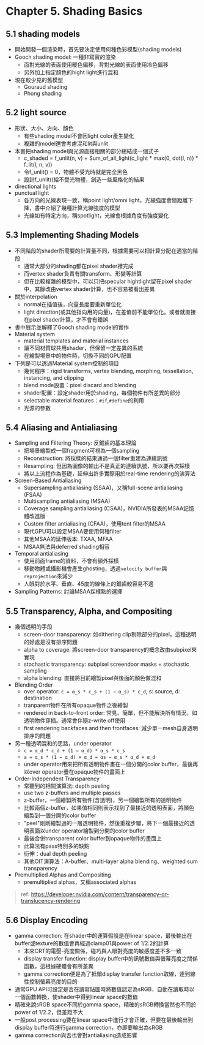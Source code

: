 # Chapter 5. Shading Basics
## 5.1 shading models
* 開始開發一個渲染時，首先要決定使用何種色彩模型(shading models)
* Gooch shading model: 一種非寫實的渲染
    * 面對光線的表面使用暖色偏移，背對光線的表面使用冷色偏移
    * 另外加上指定顏色的hight light進行混和
* 現在較少見的舊模型
    * Gouraud shading
    * Phong shading

## 5.2 light source
* 形狀、大小、方向、顏色
    * 有些shading model不會因light color產生變化
    * 複雜的model還會考慮混和lit與unlit
* 本書把shading model與光源直接相關的部分總結成一個式子
    * c_shaded = f_unlit(n, v) + Sum_of_all_light(c_light * max(0, dot(l, n)) * f_lit(l, n, v))
    * 令f_unlit() = 0，物體不受光時就是完全黑色
    * 設計f_unlit()給不受光物體，創造一些風格化的結果
* directional lights
* punctual light
    * 各方向的光線表現一致，稱point light/omni light，光線強度會隨距離下降，書中介紹了幾種計算光線強度的模型
    * 光線如有特定方向，稱spotlight，光線會根據角度有強度變化

## 5.3 Implementing Shading Models
* 不同階段的shader所需要的計算量不同，根據需要可以把計算分配在適當的階段
    * 通常大部分的shading都在pixel shader裡完成
    * 而vertex shader負責有關transform、形變等計算
    * 但在比較複雜的模型中，可以只把specular hightlight留在pixel shader中，其餘改由vertex shader計算，也不容易被看出差異
* 關於interpolation
    * normal在插值後，向量長度要重新單位化
    * light direction(或其他指向用的向量)，在差值前不能單位化。或者就直接在pixel shader計算，才不會有錯誤
* 書中展示並解釋了Gooch shading model的實作
* Material system
    * material templates and material instances
    * 讓不同材質球共用shader，但保留一定差異的系統
    * 在繪製場景中的物件時，切換不同的GPU配置
* 下列是可以透過Material system控制的項目
    * 幾何程序：rigid transforms, vertex blending, morphing, tessellation, instancing, and clipping
    * blend mode設置：pixel discard and blending
    * shader配置：設定shader用於shading，每個物件有所差異的部分
    * selectable material features：`#if`,`#define`的利用
    * 光源的參數

## 5.4 Aliasing and Antialiasing
* Sampling and Filtering Theory: 反鋸齒的基本理論
    * 把場景繪製成一個fragment可視為一個sampling
    * Reconstruction: 將採樣的結果通過一個filter重建為連續訊號
    * Resampling: 但因為圖像的輸出不是真正的連續訊號，所以要再次採樣
    * 將以上流程作為基礎，延伸出許多實際用於real-time rendering的演算法
* Screen-Based Antialiasing
    * Supersampling antialiasing (SSAA)，又稱full-scene antialiasing (FSAA)
    * Multisampling antialiasing (MSAA)
    * Coverage sampling antialiasing (CSAA)，NVIDIA所發表的MSAA記憶體改進版
    * Custom filter antialiasing (CFAA)，使用tent filter的MSAA
    * 現代GPU可以設定MSAA要使用何種filter
    * 其他MSAA的延伸版本: TXAA, MFAA
    * MSAA無法與deferred shading相容
* Temporal antialiasing
    * 使用前面frame的資料，不會有額外採樣
    * 移動物體或攝影機會產生ghosting，透過`velocity buffer`與`reprojection`來減少
    * 人眼對於水平、垂直、45度的線條上的鋸齒較容易不適
* Sampling Patterns: 討論MSAA採樣點的選擇

## 5.5 Transparency, Alpha, and Compositing
* 幾個透明的手段
    * screen-door transparency: 如dithering clip剔除部分的pixel，這種透明的好處是沒有排序問題
    * alpha to coverage: 將screen-door transparency的概念改由subpixel來實現
    * stochastic transparency: subpixel screendoor masks + stochastic sampling
    * alpha blending: 直接將目前繪製pixel與後面的顏色做混和
* Blending Order
    * over operator: `c = α_s * c_s + (1 − α_s) * c_d`, s: source, d: destination
    * tranparent物件在所有opaque物件之後繪製
    * rendered in back-to-front order: 常見、簡單，但不能解決所有情況，如透明物件穿插。通常會伴隨z-write off使用
    * first rendering backfaces and then frontfaces: 減少單一mesh自身透明排序的問題
* 另一種透明混和的思路，under operator
    * `c = α_d * c_d + (1 − α_d) * α_s * c_s`
    * `a = α_s * (1 − α_d) + α_d = αs − α_s * α_d + α_d`
    * under operator用來把所有透明物件畫在一個分開的color buffer，最後再以over operator疊在opaque物件的畫面上
* Order-Independent Transparency
    * 常聽到的相關演算法: depth peeling
    * use two z-buffers and multiple passes
    * z-buffer，一個繪製所有物件(含透明)，另一個繪製所有的透明物件
    * 比較兩個z-buffer，如果值相同則表示找到了最接近的透明表面，將顏色繪製到一個分開的color buffer
    * "peel"剛剛繪製過的一層透明物件，然後重複步驟，將下一個最接近的透明表面以under operator繪製到分開的color buffer
    * 最後合併transparent color buffer到opaque物件的畫面上
    * 此算法有pass特別多的缺點
    * 衍伸：dual depth peeling
    * 其他OIT演算法：A-buffer、multi-layer alpha blending、weighted sum transparency
* Premultiplied Alphas and Compositing
    * premultiplied alphas，又稱associated alphas

> ref: https://developer.nvidia.com/content/transparency-or-translucency-rendering

## 5.6 Display Encoding
* gamma correction: 在shader中的運算假設是在linear space，最後輸出在buffer或texture的數值會再經過clamp01與power of 1/2.2的計算
    * 本來CRT的電壓-亮度關係，碰巧與人眼對亮度的敏感度差不多一致
    * display transfer function: display buffer中的訊號數值與螢幕亮度之關係函數，這根據硬體會有所差異
    * gamma correction便是為了抵銷display transfer function取線，達到線性控制螢幕亮度的目的
* 通常GPU API可設定是否在讀寫貼圖時將數值認定為sRGB，自動在讀取時以一個函數轉換，使shader中得到linear space的數值
* 精確來說sRGB space不同於gamma space，精確的sRGB轉換當然也不同於power of 1/2.2，但差距不大
* 一般post processing要在linear space中進行才會正確，但要在最後輸出到display buffer時進行gamma correction，亦即要輸出為sRGB
* gamma correction與否也會對antialiasing造成影響